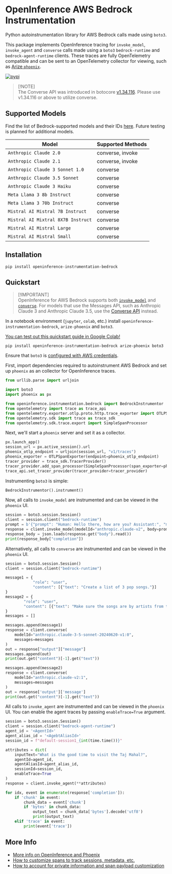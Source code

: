 # OpenInference AWS Bedrock Instrumentation

Python autoinstrumentation library for AWS Bedrock calls made using `boto3`.

This package implements OpenInference tracing for `invoke_model`, `invoke_agent` and `converse` calls made using a `boto3` `bedrock-runtime` and `bedrock-agent-runtime` clients. These traces are fully OpenTelemetry compatible and can be sent to an OpenTelemetry collector for viewing, such as [Arize `phoenix`](https://github.com/Arize-ai/phoenix).

[![pypi](https://badge.fury.io/py/openinference-instrumentation-bedrock.svg)](https://pypi.org/project/openinference-instrumentation-bedrock/)

> [!NOTE]\
> The Converse API was introduced in botocore [v1.34.116](https://github.com/boto/botocore/blob/develop/CHANGELOG.rst). Please use v1.34.116 or above to utilize converse.

## Supported Models

Find the list of Bedrock-supported models and their IDs [here](https://docs.aws.amazon.com/bedrock/latest/userguide/model-ids.html#model-ids-arns). Future testing is planned for additional models.

| Model                               | Supported Methods    |
| ----------------------------------- | -------------------- |
| `Anthropic Claude 2.0`              | converse, invoke     |
| `Anthropic Claude 2.1`              | converse, invoke     |
| `Anthropic Claude 3 Sonnet 1.0`     | converse             |
| `Anthropic Claude 3.5 Sonnet`       | converse             |
| `Anthropic Claude 3 Haiku`          | converse             |
| `Meta Llama 3 8b Instruct`          | converse             |
| `Meta Llama 3 70b Instruct`         | converse             |
| `Mistral AI Mistral 7B Instruct`    | converse             |
| `Mistral AI Mixtral 8X7B Instruct`  | converse             |
| `Mistral AI Mistral Large`          | converse             |
| `Mistral AI Mistral Small`          | converse             |

## Installation

```shell
pip install openinference-instrumentation-bedrock
```

## Quickstart

> [!IMPORTANT]\
> OpenInference for AWS Bedrock supports both [`invoke_model`](https://botocore.amazonaws.com/v1/documentation/api/latest/reference/services/bedrock-runtime/client/invoke_model.html#BedrockRuntime.Client.invoke_model) and [`converse`](https://boto3.amazonaws.com/v1/documentation/api/latest/reference/services/bedrock-runtime/client/converse.html#). For models that use the Messages API, such as Anthropic Claude 3 and Anthropic Claude 3.5, use the [Converse API](https://docs.aws.amazon.com/bedrock/latest/APIReference/API_runtime_Converse.html) instead.

In a notebook environment (`jupyter`, `colab`, etc.) install `openinference-instrumentation-bedrock`, `arize-phoenix` and `boto3`.

[You can test out this quickstart guide in Google Colab!](https://colab.research.google.com/github/Arize-ai/phoenix/blob/main/tutorials/integrations/bedrock_tracing_tutorial.ipynb)

```shell
pip install openinference-instrumentation-bedrock arize-phoenix boto3
```

Ensure that `boto3` is [configured with AWS credentials](https://boto3.amazonaws.com/v1/documentation/api/latest/guide/credentials.html).

First, import dependencies required to autoinstrument AWS Bedrock and set up `phoenix` as an collector for OpenInference traces.

```python
from urllib.parse import urljoin

import boto3
import phoenix as px

from openinference.instrumentation.bedrock import BedrockInstrumentor
from opentelemetry import trace as trace_api
from opentelemetry.exporter.otlp.proto.http.trace_exporter import OTLPSpanExporter
from opentelemetry.sdk import trace as trace_sdk
from opentelemetry.sdk.trace.export import SimpleSpanProcessor
```

Next, we'll start a `phoenix` server and set it as a collector.

```python
px.launch_app()
session_url = px.active_session().url
phoenix_otlp_endpoint = urljoin(session_url, "v1/traces")
phoenix_exporter = OTLPSpanExporter(endpoint=phoenix_otlp_endpoint)
tracer_provider = trace_sdk.TracerProvider()
tracer_provider.add_span_processor(SimpleSpanProcessor(span_exporter=phoenix_exporter))
trace_api.set_tracer_provider(tracer_provider=tracer_provider)
```

Instrumenting `boto3` is simple:

```python
BedrockInstrumentor().instrument()
```

Now, all calls to `invoke_model` are instrumented and can be viewed in the `phoenix` UI.

```python
session = boto3.session.Session()
client = session.client("bedrock-runtime")
prompt = b'{"prompt": "Human: Hello there, how are you? Assistant:", "max_tokens_to_sample": 1024}'
response = client.invoke_model(modelId="anthropic.claude-v2", body=prompt)
response_body = json.loads(response.get("body").read())
print(response_body["completion"])
```

Alternatively, all calls to `converse` are instrumented and can be viewed in the `phoenix` UI.

```python
session = boto3.session.Session()
client = session.client("bedrock-runtime")

message1 = {
            "role": "user",
            "content": [{"text": "Create a list of 3 pop songs."}]
}
message2 = {
        "role": "user",
        "content": [{"text": "Make sure the songs are by artists from the United Kingdom."}]
}
messages = []

messages.append(message1)
response = client.converse(
    modelId="anthropic.claude-3-5-sonnet-20240620-v1:0",
    messages=messages
)
out = response["output"]["message"]
messages.append(out)
print(out.get("content")[-1].get("text"))

messages.append(message2)
response = client.converse(
    modelId="anthropic.claude-v2:1",
    messages=messages
)
out = response['output']['message']
print(out.get("content")[-1].get("text"))
```
All calls to `invoke_agent` are instrumented and can be viewed in the `phoenix` UI. You can enable the agent traces by passing `enableTrace=True` argument.

```python
session = boto3.session.Session()
client = session.client("bedrock-agent-runtime")
agent_id = '<AgentId>'
agent_alias_id = '<AgebtAliasId>'
session_id = f"default-session1_{int(time.time())}"

attributes = dict(
    inputText="What is the good time to visit the Taj Mahal?",
    agentId=agent_id,
    agentAliasId=agent_alias_id,
    sessionId=session_id,
    enableTrace=True
)
response = client.invoke_agent(**attributes)

for idx, event in enumerate(response['completion']):
    if 'chunk' in event:
        chunk_data = event['chunk']
        if 'bytes' in chunk_data:
            output_text = chunk_data['bytes'].decode('utf8')
            print(output_text)
    elif 'trace' in event:
        print(event['trace'])
```

## More Info

* [More info on OpenInference and Phoenix](https://docs.arize.com/phoenix)
* [How to customize spans to track sessions, metadata, etc.](https://github.com/Arize-ai/openinference/tree/main/python/openinference-instrumentation#customizing-spans)
* [How to account for private information and span payload customization](https://github.com/Arize-ai/openinference/tree/main/python/openinference-instrumentation#tracing-configuration)